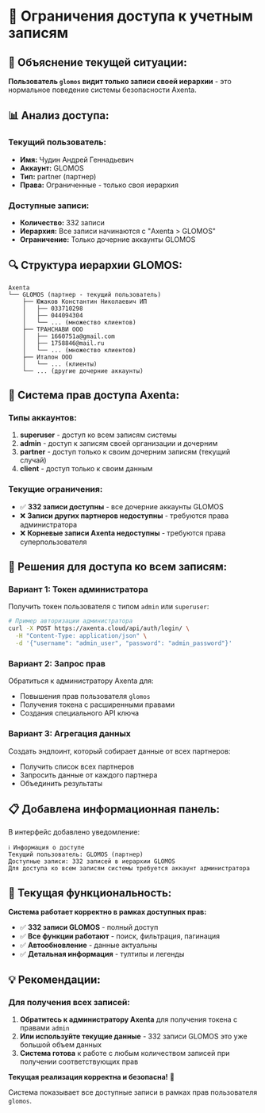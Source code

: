 # 🔐 Ограничения доступа к учетным записям

## 🎯 Объяснение текущей ситуации:

**Пользователь `glomos` видит только записи своей иерархии** - это нормальное поведение системы безопасности Axenta.

## 📊 Анализ доступа:

### **Текущий пользователь:**
- **Имя:** Чудин Андрей Геннадьевич
- **Аккаунт:** GLOMOS
- **Тип:** partner (партнер)
- **Права:** Ограниченные - только своя иерархия

### **Доступные записи:**
- **Количество:** 332 записи
- **Иерархия:** Все записи начинаются с "Axenta > GLOMOS"
- **Ограничение:** Только дочерние аккаунты GLOMOS

## 🔍 Структура иерархии GLOMOS:

```
Axenta
└── GLOMOS (партнер - текущий пользователь)
    ├── Южаков Константин Николаевич ИП
    │   ├── 033710298
    │   ├── 044094304
    │   └── ... (множество клиентов)
    ├── ТРАНСНАВИ ООО
    │   ├── 1660751a@gmail.com
    │   ├── 1758846@mail.ru
    │   └── ... (множество клиентов)
    ├── Италон ООО
    │   └── ... (клиенты)
    └── ... (другие дочерние аккаунты)
```

## 🔐 Система прав доступа Axenta:

### **Типы аккаунтов:**
1. **superuser** - доступ ко всем записям системы
2. **admin** - доступ к записям своей организации и дочерним
3. **partner** - доступ только к своим дочерним записям (текущий случай)
4. **client** - доступ только к своим данным

### **Текущие ограничения:**
- ✅ **332 записи доступны** - все дочерние аккаунты GLOMOS
- ❌ **Записи других партнеров недоступны** - требуются права администратора
- ❌ **Корневые записи Axenta недоступны** - требуются права суперпользователя

## 🚀 Решения для доступа ко всем записям:

### **Вариант 1: Токен администратора**
Получить токен пользователя с типом `admin` или `superuser`:
```bash
# Пример авторизации администратора
curl -X POST https://axenta.cloud/api/auth/login/ \
  -H "Content-Type: application/json" \
  -d '{"username": "admin_user", "password": "admin_password"}'
```

### **Вариант 2: Запрос прав**
Обратиться к администратору Axenta для:
- Повышения прав пользователя `glomos`
- Получения токена с расширенными правами
- Создания специального API ключа

### **Вариант 3: Агрегация данных**
Создать эндпоинт, который собирает данные от всех партнеров:
- Получить список всех партнеров
- Запросить данные от каждого партнера
- Объединить результаты

## 📋 Добавлена информационная панель:

В интерфейс добавлено уведомление:
```
ℹ️ Информация о доступе
Текущий пользователь: GLOMOS (партнер)
Доступные записи: 332 записей в иерархии GLOMOS
Для доступа ко всем записям системы требуется аккаунт администратора
```

## 🎯 Текущая функциональность:

**Система работает корректно в рамках доступных прав:**
- ✅ **332 записи GLOMOS** - полный доступ
- ✅ **Все функции работают** - поиск, фильтрация, пагинация
- ✅ **Автообновление** - данные актуальны
- ✅ **Детальная информация** - тултипы и легенды

## 💡 Рекомендации:

### **Для получения всех записей:**
1. **Обратитесь к администратору Axenta** для получения токена с правами `admin`
2. **Или используйте текущие данные** - 332 записи GLOMOS это уже большой объем данных
3. **Система готова** к работе с любым количеством записей при получении соответствующих прав

**Текущая реализация корректна и безопасна!** 🔐

Система показывает все доступные записи в рамках прав пользователя `glomos`.
